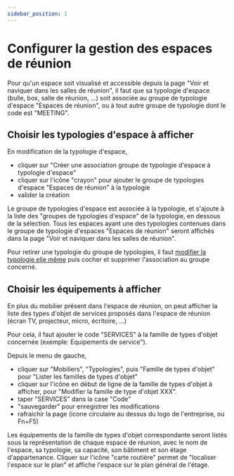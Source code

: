 ```yaml
---
sidebar_position: 1
---
```


# Configurer la gestion des espaces de réunion

Pour qu'un espace soit visualisé et accessible depuis la page "Voir et naviquer dans les salles de réunion", il faut que sa typologie d'espace (bulle, box, salle de réunion, ...) soit associée au groupe de typologie d'espace "Espaces de réunion", ou à tout autre groupe de typologie dont le code est "MEETING".


## Choisir les typologies d'espace à afficher

En modification de la typologie d'espace,

-   cliquer sur "Créer une association groupe de typologie d'espace à typologie d'espace"
-   cliquer sur l'icône "crayon" pour ajouter le groupe de typologies d'espace "Espaces de réunion" à la typologie
-   valider la création

Le groupe de typologies d'espace est associée à la typologie, et s'ajoute à la liste des "groupes de typologies d'espace" de la typologie, en dessous de la sélection.
Tous les espaces ayant une des typologies contenues dans le groupe de typologie d'espaces "Espaces de réunion" seront affichés dans la page "Voir et naviquer dans les salles de réunion".

Pour retirer une typologie du groupe de typologies, il faut [modifier la typologie elle même](/docs/tutorials/surfaces/room/roomtype.md#modifier-une-typologie-despace) puis cocher et supprimer l'association au groupe concerné.

## Choisir les équipements à afficher

En plus du mobilier présent dans l'espace de réunion, on peut afficher la liste des types d'objet de services proposés dans l'espace de réunion (écran TV, projecteur, micro, écritoire, ...)

Pour cela, il faut ajouter le code "SERVICES" à la famille de types d'objet concernée (exemple: Equipements de service").

Depuis le menu de gauche,

-   cliquer sur "Mobiliers", "Typologies", puis "Famille de types d'objet" pour "Lister les familles de types d'objet"
-   cliquer sur l'icône en début de ligne de la famille de types d'objet à afficher, pour "Modifier la famille de type d'objet XXX".
-   taper "SERVICES" dans la case "Code"
-   "sauvegarder" pour enregistrer les modifications
-   rafraichir la page (icone circulaire au dessus du logo de l'entreprise, ou Fn+F5)

Les équipements de la famille de types d'objet correspondante seront listés sous la représentation de chaque espace de réunion, avec le nom de l'espace, sa typologie, sa capacité, son bâtiment et son étage d'appartenance.
Cliquer sur l'icône "carte routière" permet de "localiser l'espace sur le plan" et affiche l'espace sur le plan général de l'étage.



